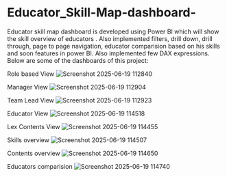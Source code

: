 # Educator_Skill-Map-dashboard-

Educator skill map dashboard is developed using Power BI which will show the skill overview of educators . Also implemented filters, drill down, drill through, page to page navigation, educator comparision based on his skills and soon features in power BI. Also implemented few DAX expressions. Below are  some of the dashboards of this project:

Role based View 
![Screenshot 2025-06-19 112840](https://github.com/user-attachments/assets/d3026f8a-c778-49eb-9af9-f96591e5e8a2)

Manager View
![Screenshot 2025-06-19 112904](https://github.com/user-attachments/assets/7e1f1d89-3fc9-445f-82f9-a644fad9356c)

Team Lead View
![Screenshot 2025-06-19 112923](https://github.com/user-attachments/assets/fea4a73f-f987-4ae8-a744-e6f798d6af25)

Educator View
![Screenshot 2025-06-19 114518](https://github.com/user-attachments/assets/ab450daf-d30e-460a-9bbe-6cdc6a557099)

Lex Contents View
![Screenshot 2025-06-19 114455](https://github.com/user-attachments/assets/b957615f-91c7-4d07-9fa0-d4af10d68836)

Skills overview
![Screenshot 2025-06-19 114507](https://github.com/user-attachments/assets/eeb7acfd-cfb6-400f-b553-202119ea4787)

Contents overview
![Screenshot 2025-06-19 114650](https://github.com/user-attachments/assets/61ebde7b-3dc8-46db-9f91-d6c1cef70765)

Educators comparision
![Screenshot 2025-06-19 114740](https://github.com/user-attachments/assets/5a10d135-2681-47ed-a975-65e309b96721)

